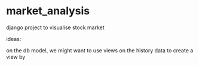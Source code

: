 # market_analysis
django project to visualise stock market




ideas:

on the db model, we might want to use views on the history data to create a view by 
